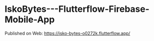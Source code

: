 # IskoBytes---Flutterflow-Firebase-Mobile-App

Published on Web:
https://isko-bytes-o0272k.flutterflow.app/
